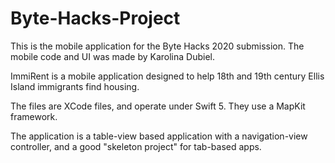 # Byte-Hacks-Project
This is the mobile application for the Byte Hacks 2020 submission. The mobile code and UI was made by Karolina Dubiel. 

ImmiRent is a mobile application designed to help 18th and 19th century Ellis Island immigrants find housing. 

The files are XCode files, and operate under Swift 5. 
They use a MapKit framework. 

The application is a table-view based application with a navigation-view controller, and a good "skeleton project" for tab-based apps. 


